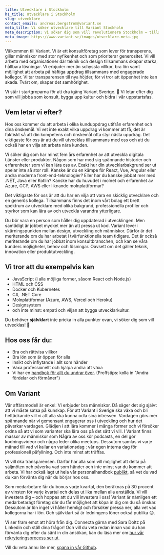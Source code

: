 ```yaml
---
title: Utvecklare i Stockholm
h1_title: Utvecklare i Stockholm
slug: utvecklare
contact_emails: andreas.bergstrom@variant.se
meta_title: Vi söker utvecklare till Variant Stockholm
meta_description: Vi söker dig som vill revolutionera Stockholm – tillsammans med andra och tillsammans med oss!
meta_image: https://www.variant.se/images/utvecklare-meta.jpg
---
```


Välkommen till Variant. Vi är ett konsultföretag som lever för transperens, gillar människor med stor nyfikenhet och som prioriterar generositet. Vi vill arbeta med organisationer där teknik och design tillsammans skapar starka, hållbara lösningar. Vi erbjuder mer än schyssta villkor, bra lön samt möjlighet att arbeta på häftiga uppdrag tillsammans med engagerade kollegor. Vi tar transparensen till nya höjder, för vi tror att öppenhet inte kan skada. Tvärt om, skapar det samhörighet.

Vi står i startgroparna för att dra igång Variant Sverige. 🎉 Vi letar efter dig som vill jobba som konsult, bygga upp kultur och bidra i vår uppstartsfas.

## Vem letar vi efter?

Hos oss kommer du att arbeta i olika kunduppdrag utifrån erfarenhet och dina önskemål. Vi vet inte exakt vilka uppdrag vi kommer att få, det är faktiskt så att din kompetens och önskemål ofta styr nästa uppdrag. Det viktigaste för oss är att du vill utvecklas tillsammans med oss och att du också har en vilja att arbeta nära kunden.

Vi söker dig som har minst fem års erfarenhet av att utveckla digitala tjänster eller produkter. Någon som har med sig spännande historier och erfarenheter som vi kan lära oss av. Exakt hur din utvecklarbakgrund ser ut spelar inte så stor roll. Kanske är du en kämpe för React, Vue, Angular eller andra moderna front-end-teknologier? Eller har du kanske jobbat mer med .NET, Java eller Kotlin? Kanske har du huvudet i molnet och erfarenhet av Azure, GCP, AWS eller liknande molnplattformar?

Det viktigaste för oss är att du har en vilja att vara en skicklig utvecklare och en generös kollega. Tillsammans finns det inom vårt bolag ett brett spektrum av utvecklare med olika bakgrund, professionella profiler och styrkor som kan lära av och utveckla varandra ytterligare.

Du bör vara en person som håller dig uppdaterad i utvecklingen. Men samtidigt är jobbet mycket mer än att pressa ut kod. Variant lever i skärningspunkten mellan design, utveckling och människor. Därför är det meriterande om du har arbetat i tvärfunktionella team tidigare. Det är också meriterande om du har jobbat inom konsultbranschen, och kan se våra kunders möjligheter, behov och lösningar. Oavsett om det gäller teknik, innovation eller produktutveckling.

## Vi tror att du exempelvis kan

- JavaScript (i alla möjliga former, såsom React och Node.js)
- HTML och CSS
- Docker och Kubernetes
- C#, .NET Core
- Molnplattformar (Azure, AWS, Vercel och Heroku)
- Designsystem
- och inte minst: empati och viljan att bygga utvecklarkultur.

Du behöver **självklart** inte pricka in alla punkter ovan, vi söker dig som vill utvecklas! 🌱

## Hos oss får du:

- Bra och rättvisa villkor
- Bra lön som är öppen för alla
- Insikt och inflytande i allt som händer
- Växa professionellt och hjälpa andra att växa
- Vi har en [handbok för allt du undrar över](https://handbook.variant.se/). (Proffstips: kolla in "Andra fördelar och förmåner")

## Om Variant

Vår affärsmodell är enkel: Vi erbjuder bra människor. Då säger det sig självt att vi måste satsa på kunskap. För att Variant i Sverige ska växa och bli heltäckande vill vi att alla ska kunna odla sina intressen. Vardagen görs mer spännande när vi gemensant engagerar oss i utveckling och hur det påverkar vardagen. Glädjen i att lära kommer i många former och vi försöker ordna så att vi som varianter ska lära oss på det sätt vi vill. I Variant finns massor av människor som Några av oss kör podcasts, en del gör kodningsvideor och några leder olika meetups. Dessutom samlas vi varje månad till vad vi kallar en variationsdag ; vår egen interna dag för professionell påfyllning. Och inte minst att träffas.

Vi vill öka transparensen. Därför har alla som vill möjlighet att delta på säljmöten och påverka vad som händer och inte minst var du kommer att arbeta. Vi har också lagt ut hela vår personalhandbok [publikt](https://handbook.variant.se/), så vet du vad du kan förvänta dig när du börjar hos oss.

Som medarbetare får du bonus varje kvartal, den beräknas på 30 procent av vinsten för varje kvartal och delas ut lika mellan alla anställda. Vi vill investera dig – och hoppas att du vill investera i oss! Variant är nämligen ett medarbetarägt företag där du får möjlighet att köpa in dig om du så önskar. Dessutom är lön inget vi håller hemligt och försöker pressa ner, alla vet vad kollegorna har i lön. Och självklart så är ledningens löner också publika 😉.

Vi ser fram emot att höra från dig. Connecta gärna med Sara Doltz på Linkedin och ställ dina frågor! Och vill du veta redan innan vad du kan förvänta dig efter du sänt in din ansökan, kan du läsa mer om [hur vår rekryteringsprocess ser ut](https://handbook.variant.se/#Trinn-i-prosessen).

Vill du veta ännu lite mer, [spana in vår Github](https://github.com/varianter).
